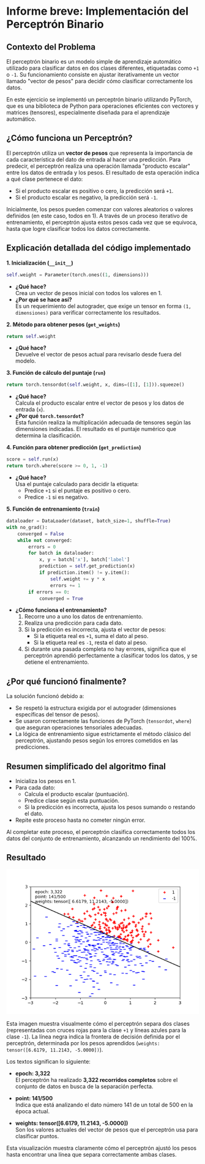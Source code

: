 # Informe breve: Implementación del Perceptrón Binario

## Contexto del Problema

El perceptrón binario es un modelo simple de aprendizaje automático utilizado para clasificar datos en dos clases diferentes, etiquetadas como `+1` o `-1`. Su funcionamiento consiste en ajustar iterativamente un vector llamado "vector de pesos" para decidir cómo clasificar correctamente los datos.

En este ejercicio se implementó un perceptrón binario utilizando PyTorch, que es una biblioteca de Python para operaciones eficientes con vectores y matrices (tensores), especialmente diseñada para el aprendizaje automático.

## ¿Cómo funciona un Perceptrón?

El perceptrón utiliza un **vector de pesos** que representa la importancia de cada característica del dato de entrada al hacer una predicción. Para predecir, el perceptrón realiza una operación llamada "producto escalar" entre los datos de entrada y los pesos. El resultado de esta operación indica a qué clase pertenece el dato:

- Si el producto escalar es positivo o cero, la predicción será `+1`.
- Si el producto escalar es negativo, la predicción será `-1`.

Inicialmente, los pesos pueden comenzar con valores aleatorios o valores definidos (en este caso, todos en 1). A través de un proceso iterativo de entrenamiento, el perceptrón ajusta estos pesos cada vez que se equivoca, hasta que logre clasificar todos los datos correctamente.

## Explicación detallada del código implementado

**1. Inicialización (`__init__`)**

```python
self.weight = Parameter(torch.ones((1, dimensions)))
```

- **¿Qué hace?**  
  Crea un vector de pesos inicial con todos los valores en 1.
- **¿Por qué se hace así?**  
  Es un requerimiento del autograder, que exige un tensor en forma `(1, dimensiones)` para verificar correctamente los resultados.

**2. Método para obtener pesos (`get_weights`)**

```python
return self.weight
```

- **¿Qué hace?**  
  Devuelve el vector de pesos actual para revisarlo desde fuera del modelo.

**3. Función de cálculo del puntaje (`run`)**

```python
return torch.tensordot(self.weight, x, dims=([1], [1])).squeeze()
```

- **¿Qué hace?**  
  Calcula el producto escalar entre el vector de pesos y los datos de entrada (`x`).  
- **¿Por qué `torch.tensordot`?**  
  Esta función realiza la multiplicación adecuada de tensores según las dimensiones indicadas. El resultado es el puntaje numérico que determina la clasificación.

**4. Función para obtener predicción (`get_prediction`)**

```python
score = self.run(x)
return torch.where(score >= 0, 1, -1)
```

- **¿Qué hace?**  
  Usa el puntaje calculado para decidir la etiqueta:  
  - Predice `+1` si el puntaje es positivo o cero.  
  - Predice `-1` si es negativo.

**5. Función de entrenamiento (`train`)**

```python
dataloader = DataLoader(dataset, batch_size=1, shuffle=True)
with no_grad():
    converged = False
    while not converged:
        errors = 0
        for batch in dataloader:
            x, y = batch['x'], batch['label']
            prediction = self.get_prediction(x)
            if prediction.item() != y.item():
                self.weight += y * x
                errors += 1
        if errors == 0:
            converged = True
```

- **¿Cómo funciona el entrenamiento?**  
  1. Recorre uno a uno los datos de entrenamiento.
  2. Realiza una predicción para cada dato.
  3. Si la predicción es incorrecta, ajusta el vector de pesos:  
     - Si la etiqueta real es `+1`, suma el dato al peso.  
     - Si la etiqueta real es `-1`, resta el dato al peso.
  4. Si durante una pasada completa no hay errores, significa que el perceptrón aprendió perfectamente a clasificar todos los datos, y se detiene el entrenamiento.

## ¿Por qué funcionó finalmente?

La solución funcionó debido a:

- Se respetó la estructura exigida por el autograder (dimensiones específicas del tensor de pesos).
- Se usaron correctamente las funciones de PyTorch (`tensordot`, `where`) que aseguran operaciones tensoriales adecuadas.
- La lógica de entrenamiento sigue estrictamente el método clásico del perceptrón, ajustando pesos según los errores cometidos en las predicciones.

## Resumen simplificado del algoritmo final

- Inicializa los pesos en 1.
- Para cada dato:
  - Calcula el producto escalar (puntuación).
  - Predice clase según esta puntuación.
  - Si la predicción es incorrecta, ajusta los pesos sumando o restando el dato.
- Repite este proceso hasta no cometer ningún error.

Al completar este proceso, el perceptrón clasifica correctamente todos los datos del conjunto de entrenamiento, alcanzando un rendimiento del 100%.

## Resultado

![Iteración Model](image.png "Iteración Model")

Esta imagen muestra visualmente cómo el perceptrón separa dos clases (representadas con cruces rojas para la clase `+1` y líneas azules para la clase `-1`). La línea negra indica la frontera de decisión definida por el perceptrón, determinada por los pesos aprendidos (`weights: tensor([6.6179, 11.2143, -5.0000])`).

Los textos significan lo siguiente:

- **epoch: 3,322**  
  El perceptrón ha realizado **3,322 recorridos completos** sobre el conjunto de datos en busca de la separación perfecta.

- **point: 141/500**  
  Indica que está analizando el dato número 141 de un total de 500 en la época actual.

- **weights: tensor([6.6179, 11.2143, -5.0000])**  
  Son los valores actuales del vector de pesos que el perceptrón usa para clasificar puntos.

Esta visualización muestra claramente cómo el perceptrón ajustó los pesos hasta encontrar una línea que separa correctamente ambas clases.
